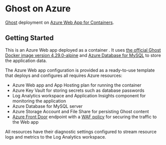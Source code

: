 # Ghost on Azure

[Ghost](https://ghost.org/) deployment on [Azure Web App for Containers](https://azure.microsoft.com/en-us/services/app-service/containers/).

## Getting Started

This is an Azure Web app deployed as a container . It uses [the official Ghost Docker image version 4.29.0-alpine](https://hub.docker.com/_/ghost) and [Azure Database for MySQL](https://azure.microsoft.com/en-us/services/mysql/) to store the application data.

The Azure Web app configuration is provided as a ready-to-use template that deploys and configures all requires Azure resources:

* Azure Web app and App Hosting plan for running the container
* Azure Key Vault for storing secrets such as database passwords
* Log Analytics workspace and Application Insights component for monitoring the application
* Azure Database for MySQL server
* Azure Storage Account and File Share for persisting Ghost content
* [Azure Front Door](https://docs.microsoft.com/en-us/azure/frontdoor/) endpoint with a [WAF policy](https://docs.microsoft.com/en-us/azure/web-application-firewall/afds/afds-overview) for securing the traffic to the Web app

All resources have their diagnostic settings configured to stream resource logs and metrics to the Log Analytics workspace.
